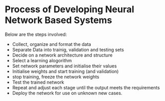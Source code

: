 # Process of Developing Neural Network Based Systems

Below are the steps involved: 

- Collect, organize and format the data
- Separate Data into trainig, validation and testing sets 
- Decide on a network architecture and structure 
- Select a learning alogorithm 
- Set network parameters and initialise their values 
- Initialise weights and start training (and validation)
- stop training, freeze the network weights 
- Test the trained network 
- Repeat and adjust each stage until the output meets the requirements 
- Deploy the network for use on unknown new cases. 

